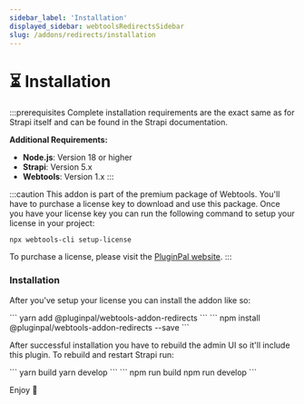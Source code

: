 ```yaml
---
sidebar_label: 'Installation'
displayed_sidebar: webtoolsRedirectsSidebar
slug: /addons/redirects/installation
---
```


# ⏳ Installation

:::prerequisites
Complete installation requirements are the exact same as for Strapi itself and can be found in the Strapi documentation.

**Additional Requirements:**
- **Node.js**: Version 18 or higher
- **Strapi**: Version 5.x
- **Webtools**: Version 1.x
:::

:::caution
This addon is part of the premium package of Webtools. You'll have to purchase a license key to download and use this package. Once you have your license key you can run the following command to setup your license in your project:

```
npx webtools-cli setup-license
```

To purchase a license, please visit the [PluginPal website](https://www.pluginpal.io/plugin/webtools).
:::

### Installation

After you've setup your license you can install the addon like so:

<Tabs groupId="yarn-npm">
  <TabItem value="yarn" label="Yarn">
    ```
    yarn add @pluginpal/webtools-addon-redirects
    ```
  </TabItem>
  <TabItem value="npm" label="NPM">
    ```
    npm install @pluginpal/webtools-addon-redirects --save
    ```
  </TabItem>
</Tabs>

After successful installation you have to rebuild the admin UI so it'll include this plugin. To rebuild and restart Strapi run:

<Tabs groupId="yarn-npm">
  <TabItem value="yarn" label="Yarn">
    ```
    yarn build
    yarn develop
    ```
  </TabItem>
  <TabItem value="npm" label="NPM">
    ```
    npm run build
    npm run develop
    ```
  </TabItem>
</Tabs>

Enjoy 🎉
